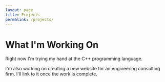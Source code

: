 ```yaml
---
layout: page
title: Projects
permalink: /projects/
---
```


# What I'm Working On

Right now I'm trying my hand at the C++ programming language.

I'm also working on creating a new website for an engineering consulting firm. I'll link to it once the work is complete.
